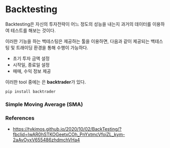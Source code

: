 # Backtesting

Backtesting은 자신의 투자전략이 어느 정도의 성능을 내는지 과거의 데이터를 이용하여 테스트를 해보는 것이다. 

이러한 기능을 하는 백테스팅은 제공하는 툴을 이용하면, 다음과 같이 제공되는 백테스팅 및 트래이딩 환경을 통해 수행이 가능하다.

* 초기 투자 금액 설정
* 시작일, 종료일 설정
* 매매, 수익 정보 제공

이러한 tool 중에는 은 **backtrader**가 있다. 
```
pip install backtrader
```


### Simple Moving Average (SMA)



### References

* https://tykimos.github.io/2020/10/02/BackTesting/?fbclid=IwAR0hSTKOGeetxCOh_PnYxtmcVfoiZL_kym-2aAvOyxV655486zhdmchVHa4
